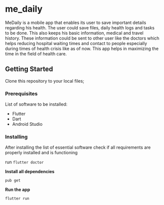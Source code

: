 # me_daily

MeDaily is a mobile app that enables its user to save important details regarding his health. The user could save files, daily health logs and tasks to be done. This also keeps his basic information, medical and travel history. These information could be sent to other user like the doctors which helps reducing hospital waiting times and contact to people especially during times of health crisis like as of now. This app helps in maximizing the time in the field of health care.

## Getting Started

Clone this repository to your local files;

### Prerequisites

List of software to be installed:

* Flutter
* Dart
* Android Studio


### Installing

After installing the list of essential software check if all requirements are properly installed and is functioning

run ```flutter doctor```

**Install all dependencies**
```
pub get
```

**Run the app**
```
flutter run
```